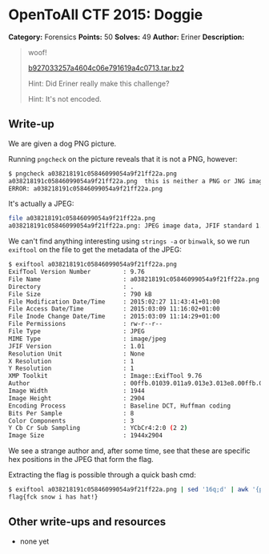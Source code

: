 # OpenToAll CTF 2015: Doggie

**Category:** Forensics
**Points:** 50
**Solves:** 49
**Author:** Eriner
**Description:** 

> woof!
> 
> [b927033257a4604c06e791619a4c0713.tar.bz2](b927033257a4604c06e791619a4c0713.tar.bz2)
>
> Hint: Did Eriner really make this challenge?
>
> Hint: It's not encoded.

## Write-up

We are given a dog PNG picture.

Running `pngcheck` on the picture reveals that it is not a PNG, however:

```bash
$ pngcheck a038218191c05846099054a9f21ff22a.png
a038218191c05846099054a9f21ff22a.png  this is neither a PNG or JNG image nor a MNG stream
ERROR: a038218191c05846099054a9f21ff22a.png
```

It's actually a JPEG:

```bash
file a038218191c05846099054a9f21ff22a.png
a038218191c05846099054a9f21ff22a.png: JPEG image data, JFIF standard 1.01
```

We can't find anything interesting using `strings -a` or `binwalk`, so we run `exiftool` on the file to get the metadata of the JPEG:

```bash
$ exiftool a038218191c05846099054a9f21ff22a.png 
ExifTool Version Number         : 9.76
File Name                       : a038218191c05846099054a9f21ff22a.png
Directory                       : .
File Size                       : 790 kB
File Modification Date/Time     : 2015:02:27 11:43:41+01:00
File Access Date/Time           : 2015:03:09 11:16:02+01:00
File Inode Change Date/Time     : 2015:03:09 11:14:29+01:00
File Permissions                : rw-r--r--
File Type                       : JPEG
MIME Type                       : image/jpeg
JFIF Version                    : 1.01
Resolution Unit                 : None
X Resolution                    : 1
Y Resolution                    : 1
XMP Toolkit                     : Image::ExifTool 9.76
Author                          : 00ffb.01039.011a9.013e3.013e8.00ffb.01590.015cb.8a461.8a612.8a6f3.8a8a0.b24ce.b2663.b2751.b2663.a2a23.a2a37.a272d.a2742.6d677.57092.57357.36515.5d538
Image Width                     : 1944
Image Height                    : 2904
Encoding Process                : Baseline DCT, Huffman coding
Bits Per Sample                 : 8
Color Components                : 3
Y Cb Cr Sub Sampling            : YCbCr4:2:0 (2 2)
Image Size                      : 1944x2904
```

We see a strange author and, after some time, see that these are specific hex positions in the JPEG that form the flag.

Extracting the flag is possible through a quick bash cmd:

```bash
$ exiftool a038218191c05846099054a9f21ff22a.png | sed '16q;d' | awk '{print $3}' | sed 's/\.//g' | grep --color=none -o "....." | while read p; do xxd "-s0x$p" -l1 -p a038218191c05846099054a9f21ff22a.png; done | xxd -r -p
flag{fck snow i has hat!}
```

## Other write-ups and resources

* none yet

